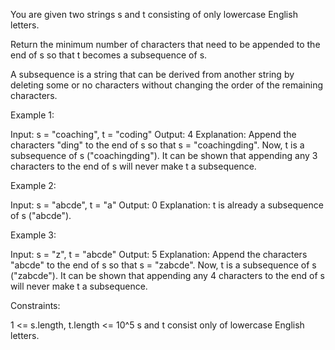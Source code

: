 You are given two strings s and t consisting of only lowercase English
letters.

Return the minimum number of characters that need to be appended to the end
of s so that t becomes a subsequence of s.

A subsequence is a string that can be derived from another string by deleting
some or no characters without changing the order of the remaining
characters.


Example 1:


Input: s = "coaching", t = "coding"
Output: 4
Explanation: Append the characters "ding" to the end of s so that s =
"coachingding".
Now, t is a subsequence of s ("coachingding").
It can be shown that appending any 3 characters to the end of s will never
make t a subsequence.


Example 2:


Input: s = "abcde", t = "a"
Output: 0
Explanation: t is already a subsequence of s ("abcde").


Example 3:


Input: s = "z", t = "abcde"
Output: 5
Explanation: Append the characters "abcde" to the end of s so that s =
"zabcde".
Now, t is a subsequence of s ("zabcde").
It can be shown that appending any 4 characters to the end of s will never
make t a subsequence.



Constraints:


1 <= s.length, t.length <= 10^5
s and t consist only of lowercase English letters.




